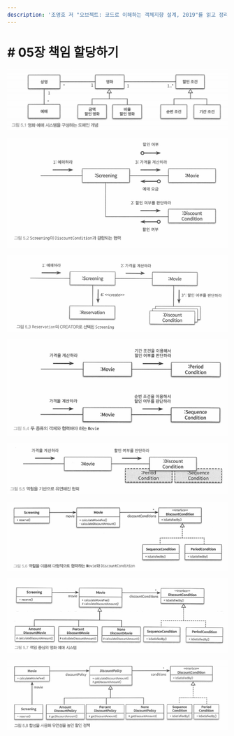 ```yaml
---
description: '조영호 저 "오브젝트: 코드로 이해하는 객체지향 설계, 2019"를 읽고 정리한 내용입니다.'
---
```


# \# 05장 책임 할당하기

![137p](../../.gitbook/assets/image%20%2899%29.png)



![](../../.gitbook/assets/image%20%28102%29.png)



![145p](../../.gitbook/assets/image%20%28100%29.png)

![](../../.gitbook/assets/image%20%28103%29.png)

![156p](../../.gitbook/assets/image%20%28106%29.png)

![158p](../../.gitbook/assets/image%20%28101%29.png)

![](../../.gitbook/assets/image%20%28104%29.png)

![164p](../../.gitbook/assets/image%20%28105%29.png)



















